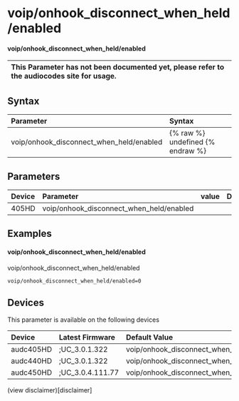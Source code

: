 ﻿---
description: voip/onhook_disconnect_when_held/enabled
search: false
---

# voip/onhook_disconnect_when_held/enabled

#### voip/onhook_disconnect_when_held/enabled


| This Parameter has not been documented yet, please refer to the audiocodes site for usage.  |
| :--- |

## Syntax
| Parameter | Syntax |
| :--- | :--- |
|voip/onhook_disconnect_when_held/enabled | {% raw %} undefined {% endraw %} |

## Parameters
|Device|Parameter|value|Description|
|:---|:---|:---|:---|
| 405HD | voip/onhook_disconnect_when_held/enabled |  |  |

## Examples
#### voip/onhook_disconnect_when_held/enabled

voip/onhook_disconnect_when_held/enabled

```
voip/onhook_disconnect_when_held/enabled=0
```

## Devices
This parameter is available on the following devices

| Device | Latest Firmware | Default Value |
|:---|:---|:---|
| audc405HD | ;UC_3.0.1.322 | voip/onhook_disconnect_when_held/enabled=0 
| audc440HD | ;UC_3.0.1.322 | voip/onhook_disconnect_when_held/enabled=0 
| audc450HD | ;UC_3.0.4.111.77 | voip/onhook_disconnect_when_held/enabled=0 

(view disclaimer)[disclaimer]
